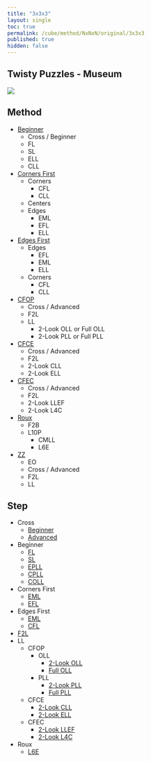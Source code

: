```yaml
---
title: "3x3x3"
layout: single
toc: true
permalink: /cube/method/NxNxN/original/3x3x3
published: true
hidden: false
---
```


<head>
  <base target="_self">
</head>



## Twisty Puzzles - Museum

<a target="_blank" href="https://twistypuzzles.com/app/museum/museum_showitem.php?pkey=2968">
  <img src="https://twistypuzzles.com/museum/large/02968-03.jpg">
</a>



## Method

- [Beginner](/cube/method/NxNxN/original/3x3x3/beginner)
  - Cross / Beginner
  - FL
  - SL
  - ELL
  - CLL
- [Corners First](/cube/method/NxNxN/original/3x3x3/corners_first)
  - Corners
    - CFL
    - CLL
  - Centers
  - Edges
    - EML
    - EFL
    - ELL
- [Edges First](/cube/method/NxNxN/original/3x3x3/edges_first)
  - Edges
    - EFL
    - EML
    - ELL
  - Corners
    - CFL
    - CLL
- [CFOP](/cube/method/NxNxN/original/3x3x3/cfop)
  - Cross / Advanced
  - F2L
  - LL
    - 2-Look OLL or Full OLL
    - 2-Look PLL or Full PLL
- [CFCE](/cube/method/NxNxN/original/3x3x3/cfce)
  - Cross / Advanced
  - F2L
  - 2-Look CLL
  - 2-Look ELL
- [CFEC](/cube/method/NxNxN/original/3x3x3/cfec)
  - Cross / Advanced
  - F2L
  - 2-Look LLEF
  - 2-Look L4C
- [Roux](/cube/method/NxNxN/original/3x3x3/roux)
  - F2B
  - L10P
    - CMLL
    - L6E
- [ZZ](/cube/method/NxNxN/original/3x3x3/zz)
  - EO
  - Cross / Advanced
  - F2L
  - LL



## Step

- Cross
  - [Beginner](/cube/method/NxNxN/original/3x3x3/cross/beginner)
  - [Advanced](/cube/method/NxNxN/original/3x3x3/cross/advanced)
- Beginner
  - [FL](/cube/method/NxNxN/original/3x3x3/beginner/fl)
  - [SL](/cube/method/NxNxN/original/3x3x3/beginner/sl)
  - [EPLL](/cube/method/NxNxN/original/3x3x3/beginner/epll)
  - [CPLL](/cube/method/NxNxN/original/3x3x3/beginner/cpll)
  - [COLL](/cube/method/NxNxN/original/3x3x3/beginner/coll)
- Corners First
  - [EML](/cube/method/NxNxN/original/3x3x3/corners_first/eml)
  - [EFL](/cube/method/NxNxN/original/3x3x3/corners_first/efl)
- Edges First
  - [EML](/cube/method/NxNxN/original/3x3x3/edges_first/eml)
  - [CFL](/cube/method/NxNxN/original/3x3x3/edges_first/cfl)
- [F2L](/cube/method/NxNxN/original/3x3x3/f2l)
- LL
  - CFOP
    - OLL
      - [2-Look OLL](/cube/method/NxNxN/original/3x3x3/2_look_oll)
      - [Full OLL](/cube/method/NxNxN/original/3x3x3/full_oll)
    - PLL
      - [2-Look PLL](/cube/method/NxNxN/original/3x3x3/2_look_pll)
      - [Full PLL](/cube/method/NxNxN/original/3x3x3/full_pll)
  - CFCE
    - [2-Look CLL](/cube/method/NxNxN/original/3x3x3/2_look_cll)
    - [2-Look ELL](/cube/method/NxNxN/original/3x3x3/2_look_ell)
  - CFEC
    - [2-Look LLEF](/cube/method/NxNxN/original/3x3x3/2_look_llef)
    - [2-Look L4C](/cube/method/NxNxN/original/3x3x3/2_look_l4c)
- Roux
  - [L6E](/cube/method/NxNxN/original/3x3x3/roux/l6e)
